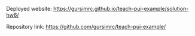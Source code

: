 Deployed website: https://gursimrc.github.io/teach-pui-example/solution-hw6/

Repository link:  https://github.com/gursimrc/teach-pui-example/
